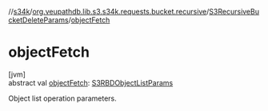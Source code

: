 //[s34k](../../../index.md)/[org.veupathdb.lib.s3.s34k.requests.bucket.recursive](../index.md)/[S3RecursiveBucketDeleteParams](index.md)/[objectFetch](object-fetch.md)

# objectFetch

[jvm]\
abstract val [objectFetch](object-fetch.md): [S3RBDObjectListParams](../-s3-r-b-d-object-list-params/index.md)

Object list operation parameters.
